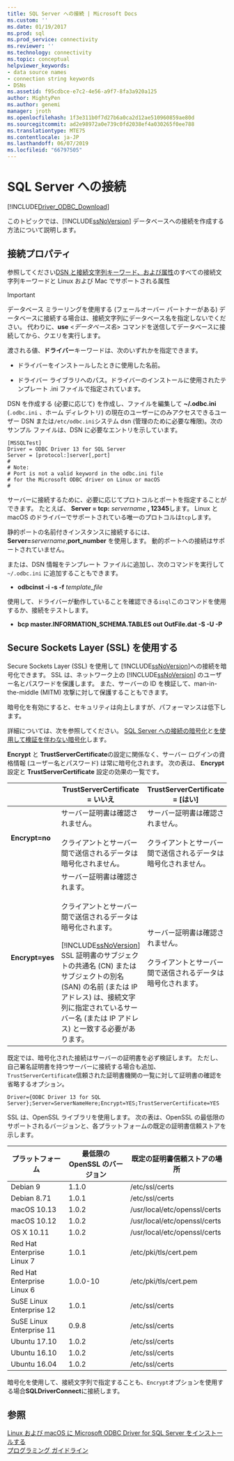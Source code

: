 ```yaml
---
title: SQL Server への接続 | Microsoft Docs
ms.custom: ''
ms.date: 01/19/2017
ms.prod: sql
ms.prod_service: connectivity
ms.reviewer: ''
ms.technology: connectivity
ms.topic: conceptual
helpviewer_keywords:
- data source names
- connection string keywords
- DSNs
ms.assetid: f95cdbce-e7c2-4e56-a9f7-8fa3a920a125
author: MightyPen
ms.author: genemi
manager: jroth
ms.openlocfilehash: 1f3e311b0f7d27b6a0ca2d12ae510960859ae80d
ms.sourcegitcommit: ad2e98972a0e739c0fd2038ef4a030265f0ee788
ms.translationtype: MTE75
ms.contentlocale: ja-JP
ms.lasthandoff: 06/07/2019
ms.locfileid: "66797505"
---
```

# <a name="connecting-to-sql-server"></a>SQL Server への接続
[!INCLUDE[Driver_ODBC_Download](../../../includes/driver_odbc_download.md)]

このトピックでは、[!INCLUDE[ssNoVersion](../../../includes/ssnoversion-md.md)] データベースへの接続を作成する方法について説明します。  
  
## <a name="connection-properties"></a>接続プロパティ  

参照してください[DSN と接続文字列キーワード、および属性](../../../connect/odbc/dsn-connection-string-attribute.md)のすべての接続文字列キーワードと Linux および Mac でサポートされる属性

> [!IMPORTANT]  
> データベース ミラーリングを使用する (フェールオーバー パートナーがある) データベースに接続する場合は、接続文字列にデータベース名を指定しないでください。 代わりに、**use** <_データベース名_> コマンドを送信してデータベースに接続してから、クエリを実行します。  
  
渡される値、**ドライバー**キーワードは、次のいずれかを指定できます。  
  
-   ドライバーをインストールしたときに使用した名前。

-   ドライバー ライブラリへのパス。ドライバーのインストールに使用されたテンプレート .ini ファイルで指定されています。  

DSN を作成する (必要に応じて) を作成し、ファイルを編集して **~/.odbc.ini** (`.odbc.ini` 、ホーム ディレクトリ) の現在のユーザーにのみアクセスできるユーザー DSN または`/etc/odbc.ini`システム dsn (管理のために必要な権限)。次のサンプル ファイルは、DSN に必要なエントリを示しています。  

```  
[MSSQLTest]  
Driver = ODBC Driver 13 for SQL Server  
Server = [protocol:]server[,port]  
#   
# Note:  
# Port is not a valid keyword in the odbc.ini file  
# for the Microsoft ODBC driver on Linux or macOS
#  
```  

サーバーに接続するために、必要に応じてプロトコルとポートを指定することができます。 たとえば、 **Server = tcp:** _servername_ **, 12345**します。 Linux と macOS のドライバーでサポートされている唯一のプロトコルは`tcp`します。

静的ポートの名前付きインスタンスに接続するには、<b>Server=</b>*servername*,**port_number** を使用します。 動的ポートへの接続はサポートされていません。  

または、DSN 情報をテンプレート ファイルに追加し、次のコマンドを実行して `~/.odbc.ini` に追加することもできます。
 - **odbcinst -i -s -f** _template_file_  
 
使用して、ドライバーが動作していることを確認できる`isql`このコマンドを使用するか、接続をテストします。
 - **bcp master.INFORMATION_SCHEMA.TABLES out OutFile.dat -S <server> -U <name> -P <password>**  

## <a name="using-secure-sockets-layer-ssl"></a>Secure Sockets Layer (SSL) を使用する  
Secure Sockets Layer (SSL) を使用して [!INCLUDE[ssNoVersion](../../../includes/ssnoversion-md.md)]への接続を暗号化できます。 SSL は、ネットワーク上の [!INCLUDE[ssNoVersion](../../../includes/ssnoversion-md.md)] のユーザー名とパスワードを保護します。 また、サーバーの ID を検証して、man-in-the-middle (MITM) 攻撃に対して保護することもできます。  

暗号化を有効にすると、セキュリティは向上しますが、パフォーマンスは低下します。

詳細については、次を参照してください。 [SQL Server への接続の暗号化](https://go.microsoft.com/fwlink/?LinkId=220900)と[を使用して検証を伴わない暗号化](https://docs.microsoft.com/sql/relational-databases/native-client/features/using-encryption-without-validation)します。

**Encrypt** と **TrustServerCertificate**の設定に関係なく、サーバー ログインの資格情報 (ユーザー名とパスワード) は常に暗号化されます。 次の表は、 **Encrypt** 設定と **TrustServerCertificate** 設定の効果の一覧です。  

||**TrustServerCertificate = いいえ**|**TrustServerCertificate = [はい]**|  
|-|-------------------------------------|------------------------------------|  
|**Encrypt=no**|サーバー証明書は確認されません。<br /><br />クライアントとサーバー間で送信されるデータは暗号化されません。|サーバー証明書は確認されません。<br /><br />クライアントとサーバー間で送信されるデータは暗号化されません。|  
|**Encrypt=yes**|サーバー証明書は確認されます。<br /><br />クライアントとサーバー間で送信されるデータは暗号化されます。<br /><br />[!INCLUDE[ssNoVersion](../../../includes/ssnoversion-md.md)] SSL 証明書のサブジェクトの共通名 (CN) またはサブジェクトの別名 (SAN) の名前 (または IP アドレス) は、接続文字列に指定されているサーバー名 (または IP アドレス) と一致する必要があります。|サーバー証明書は確認されません。<br /><br />クライアントとサーバー間で送信されるデータは暗号化されます。|  

既定では、暗号化された接続はサーバーの証明書を必ず検証します。 ただし、自己署名証明書を持つサーバーに接続する場合も追加、`TrustServerCertificate`信頼された証明書機関の一覧に対して証明書の確認を省略するオプション。  

```  
Driver={ODBC Driver 13 for SQL Server};Server=ServerNameHere;Encrypt=YES;TrustServerCertificate=YES  
```  
  
SSL は、OpenSSL ライブラリを使用します。 次の表は、OpenSSL の最低限のサポートされるバージョンと、各プラットフォームの既定の証明書信頼ストアを示します。

|プラットフォーム|最低限の OpenSSL のバージョン|既定の証明書信頼ストアの場所|  
|------------|---------------------------|--------------------------------------------|
|Debian 9|1.1.0|/etc/ssl/certs|
|Debian 8.71 |1.0.1|/etc/ssl/certs|
|macOS 10.13|1.0.2|/usr/local/etc/openssl/certs|
|macOS 10.12|1.0.2|/usr/local/etc/openssl/certs|
|OS X 10.11|1.0.2|/usr/local/etc/openssl/certs|
|Red Hat Enterprise Linux 7|1.0.1|/etc/pki/tls/cert.pem|
|Red Hat Enterprise Linux 6|1.0.0-10|/etc/pki/tls/cert.pem|
|SuSE Linux Enterprise 12 |1.0.1|/etc/ssl/certs|
|SuSE Linux Enterprise 11 |0.9.8|/etc/ssl/certs|
|Ubuntu 17.10 |1.0.2|/etc/ssl/certs|
|Ubuntu 16.10 |1.0.2|/etc/ssl/certs|
|Ubuntu 16.04 |1.0.2|/etc/ssl/certs|
  
暗号化を使用して、接続文字列で指定することも、`Encrypt`オプションを使用する場合**SQLDriverConnect**に接続します。

## <a name="see-also"></a>参照  
[Linux および macOS に Microsoft ODBC Driver for SQL Server をインストールする](../../../connect/odbc/linux-mac/installing-the-microsoft-odbc-driver-for-sql-server.md)  
[プログラミング ガイドライン](../../../connect/odbc/linux-mac/programming-guidelines.md)
